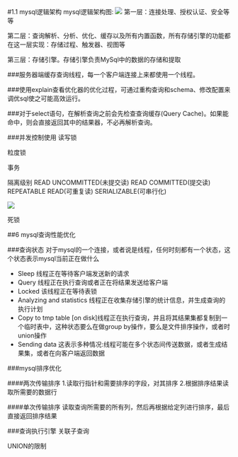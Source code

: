 #1.1 mysql逻辑架构
mysql逻辑架构图:
![](http://7xawio.com1.z0.glb.clouddn.com/mysql_1_%E6%9E%B6%E6%9E%84%E5%9B%BE.png)
第一层：连接处理、授权认证、安全等等

第二层：查询解析、分析、优化、缓存以及所有内置函数，所有存储引擎的功能都在这一层实现：存储过程、触发器、视图等

第三层：存储引擎。存储引擎负责MySql中的数据的存储和提取


###服务器端缓存查询线程，每一个客户端连接上来都使用一个线程。


###使用explain查看优化器的优化过程，可通过重构查询和schema、修改配置来调优sql使之可能高效运行。


###对于select语句，在解析查询之前会先检查查询缓存(Query Cache)。如果能命中，则会直接返回其中的结果器，不必再解析查询。


###并发控制使用
读写锁

粒度锁

事务


隔离级别
  READ UNCOMMITTED(未提交读)
  READ COMMITTED(提交读)
  REPEATABLE READ(可重复读)
  SERIALIZABLE(可串行化)
  
![](http://7xawio.com1.z0.glb.clouddn.com/mysql_1_%E9%9A%94%E7%A6%BB%E7%BA%A7%E5%88%AB.png)

死锁

##6 mysql查询性能优化

###查询状态
对于mysql的一个连接，或者说是线程，任何时刻都有一个状态，这个状态表示mysql当前正在做什么
* Sleep 线程正在等待客户端发送新的请求
* Query 线程正在执行查询或者正在将结果发送给客户端
* Locked 该线程正在等待表锁
* Analyzing and statistics 线程正在收集存储引擎的统计信息，并生成查询的执行计划
* Copy to tmp table [on disk]线程正在执行查询，并且将其结果集都复制到一个临时表中，这种状态要么在做group by操作，要么是文件排序操作，或者时union操作
* Sending data 这表示多种情况:线程可能在多个状态间传送数据，或者生成结果集，或者在向客户端返回数据


###mysql排序优化

####两次传输排序
1.读取行指针和需要排序的字段，对其排序
2.根据排序结果读取所需要的数据行

####单次传输排序
读取查询所需要的所有列，然后再根据给定列进行排序，最后直接返回排序结果

###查询执行引擎
关联子查询



UNION的限制






